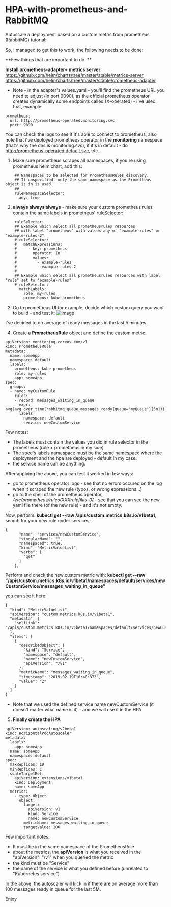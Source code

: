 # HPA-with-prometheus-and-RabbitMQ
Autoscale a deployment based on a custom metric from prometheus (RabbitMQ) tutorial:

So, i managed to get this to work, the following needs to be done:

**Few things that are important to do: ** 

**Install prometheus-adapter+ metrics server**:
https://github.com/helm/charts/tree/master/stable/metrics-server
https://github.com/helm/charts/tree/master/stable/prometheus-adapter

- Note - in the adapter's values.yaml - you'll find the prometheus URL you need to adjust (in port 9090), as the official prometheus operator creates dynamically some endpoints called (X-operated) - i've used that, example:
```
prometheus:
  url: http://prometheus-operated.monitoring.svc
  port: 9090
```
You can check the logs to see if it's able to connect to prometheus, also note that i've deployed prometheus operator in the **monitoring** namespace (that's why the dns is monitoring.svc), if it's in default - do http://prometheus-operated.default.svc, etc...

1. Make sure prometheus scrapes all namespaces, if you're using prometheus helm chart, add this:
```
    ## Namespaces to be selected for PrometheusRules discovery.
    ## If unspecified, only the same namespace as the Prometheus object is in is used.
    ##
    ruleNamespaceSelector: 
      any: true
```
2. **always always always** - make sure your custom prometheus rules contain the same labels in prometheus' ruleSelector:
```
    ruleSelector:
    ## Example which select all prometheusrules resources
    ## with label "prometheus" with values any of "example-rules" or "example-rules-2"
    # ruleSelector:
    #   matchExpressions:
    #     - key: prometheus
    #       operator: In
    #       values:
    #         - example-rules
    #         - example-rules-2
    #
    ## Example which select all prometheusrules resources with label "role" set to "example-rules"
    # ruleSelector:
      matchLabels:
        role: my-rules
        prometheus: kube-prometheus
```
3. Go to prometheus UI for example, decide which custom query you want to build - and test it:
![image](https://user-images.githubusercontent.com/33662254/53008408-fe91d700-3441-11e9-9420-0352f0d4ed84.png)

I've decided to do average of ready messages in the last 5 minutes.

4. Create a **PrometheusRule** object and define the custom metric:
```
apiVersion: monitoring.coreos.com/v1
kind: PrometheusRule
metadata:
  name: someApp
  namespace: default   
  labels:
    prometheus: kube-prometheus
    role: my-rules
    app: someApp
spec: 
  groups:
  - name: myCustomRule
    rules:    
    - record: messages_waiting_in_queue
      expr: avg(avg_over_time(rabbitmq_queue_messages_ready{queue="myQueue"}[5m]))
      labels:
        namespace: default
        service: newCustomService
```
Few notes:

- The labels must contain the values you did in rule selector in the prometheus (rule + prometheus in my side)
- The spec's labels namespace must be the same namespace where the deployment and the hpa are deployed - default in my case.
- the service name can be anything.

After applying the above, you can test it worked in few ways:

- go to prometheus operator logs - see that no errors occured on the log when it scraped the new rule (typos, or wrong expressions...)
- go to the shell of the prometheus operator, _/etc/prometheus/rules/XXXrulefiles-0/_ - see that you can see the new yaml file there (of the new rule) - and it's not empty.

Now, perform: **kubectl get --raw /apis/custom.metrics.k8s.io/v1beta1**, search for your new rule under services:
```
{
      "name": "services/newCustomService",
      "singularName": "",
      "namespaced": true,
      "kind": "MetricValueList",
      "verbs": [
        "get"
      ]
    },
```

Perform and check the new custom metric with:
**kubectl get --raw "/apis/custom.metrics.k8s.io/v1beta1/namespaces/default/services/newCustomService/messages_waiting_in_queue"**

you can see it here:
```
{
  "kind": "MetricValueList",
  "apiVersion": "custom.metrics.k8s.io/v1beta1",
  "metadata": {
    "selfLink": "/apis/custom.metrics.k8s.io/v1beta1/namespaces/default/services/newCustomService/messages_waiting_in_queue"
  },
  "items": [
    {
      "describedObject": {
        "kind": "Service",
        "namespace": "default",
        "name": "newCustomService",
        "apiVersion": "/v1"
      },
      "metricName": "messages_waiting_in_queue",
      "timestamp": "2019-02-19T10:48:37Z",
      "value": "2"
    }
  ]
}
```

* Note that we used the defined service name newCustomService (it doesn't matter what name is it) - and we will use it in the HPA.

5. **Finally create the HPA**

```
apiVersion: autoscaling/v2beta1
kind: HorizontalPodAutoscaler
metadata:  
  labels:
    app: someApp
  name: someApp
  namespace: default    
spec:
  maxReplicas: 10
  minReplicas: 1
  scaleTargetRef:
    apiVersion: extensions/v1beta1
    kind: Deployment
    name: someApp
  metrics:
    - type: Object
      object:
        target:
          apiVersion: v1
          kind: Service
          name: newCustomService
        metricName: messages_waiting_in_queue
        targetValue: 100
```

Few important notes:
- It must be in the same namespace of the PrometheusRule
- about the metrics, the **apiVersion** is what you received in the "apiVersion": "/v1" when you queried the metric
- the kind must be "Service"
- the name of the service is what you defined before (unrelated to "Kubernetes service")

In the above, the autoscaler will kick in if there are on average more than 100 messages ready in queue for the last 5M.

Enjoy
